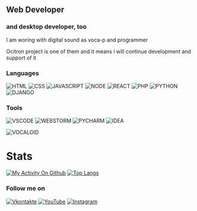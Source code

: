 ## Web Developer
### and desktop developer, too
I am woring with digital sound as voca-p and programmer

Ocitron project is one of them and it means i will continue development and support of it

### Languages

![HTML](https://img.shields.io/badge/-html-1C1C1C?style=for-the-badge&logo=html5&logoColor=E34F26)
![CSS](https://img.shields.io/badge/-css-1C1C1C?style=for-the-badge&logo=css3&logoColor=3850AE)
![JAVASCRIPT](https://img.shields.io/badge/-javascript-474A51?style=for-the-badge&logo=javascript&logoColor=F7DF1E)
![NODE](https://img.shields.io/badge/-node.js-1C1C1C?style=for-the-badge&logo=nodedotjs&logoColor=F7DF1E)
![REACT](https://img.shields.io/badge/-react-1C1C1C?style=for-the-badge&logo=react)
![PHP](https://img.shields.io/badge/-php-1C1C1C?style=for-the-badge&logo=php&logoColor=666885)
![PYTHON](https://img.shields.io/badge/-python-474A51?style=for-the-badge&logo=python&logoColor=3776AB)
![DJANGO](https://img.shields.io/badge/-django-1C1C1C?style=for-the-badge&logo=django&logoColor=F5F5F5)

### Tools

![VSCODE](https://img.shields.io/badge/-VSCODE-1C1C1C?style=for-the-badge&logo=visualstudiocode)
![WEBSTORM](https://img.shields.io/badge/-webstorm-1C1C1C?style=for-the-badge&logo=webstorm)
![PYCHARM](https://img.shields.io/badge/-pycharm-1C1C1C?style=for-the-badge&logo=pycharm)
![IDEA](https://img.shields.io/badge/-intellij-1C1C1C?style=for-the-badge&logo=intellijidea)

![VOCALOID](https://img.shields.io/badge/-vocaloid-1C1C1C?style=for-the-badge&logo=yamahacorporation)

# Stats
[![My Activity On Github](https://github-readme-stats.vercel.app/api?username=nekitExclyusiw)](https://github.com/anuraghazra/github-readme-stats)
[![Top Langs](https://github-readme-stats.vercel.app/api/top-langs/?username=nekitExclyusiw&layout=pie)](https://github.com/anuraghazra/github-readme-stats)

### Follow me on
[![Vkontakte](https://img.shields.io/badge/-Vk-1C1C1C?style=for-the-badge&logo=Vk&logoColor=4F7DB3)](https://vk.com/kabarma)
[![YouTube](https://img.shields.io/badge/-YouTube-1C1C1C?style=for-the-badge&logo=youtube&logoColor=FF0000)](https://www.youtube.com/channel/UCtMAGrjxTdYOeMBi5HIUjsA)
[![Instagram](https://img.shields.io/badge/-Instagram-1C1C1C?style=for-the-badge&logo=instagram&logoColor=E1306C)](https://www.instagram.com/kabarma_official)

<!-- YOUTUBE:START -->
<!-- YOUTUBE:END -->
